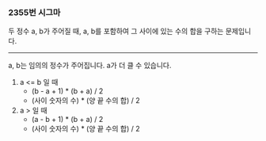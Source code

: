 ### 2355번 시그마

두 정수 a, b가 주어질 때, a, b를 포함하여 그 사이에 있는 수의 합을 구하는 문제입니다.

---

a, b는 임의의 정수가 주어집니다. a가 더 클 수 있습니다.

1. a <= b 일 때
    - (b - a + 1) * (b + a) / 2
    - (사이 숫자의 수) * (양 끝 수의 합) / 2
2. a > 일 때
    - (a - b + 1) * (b + a) / 2
    - (사이 숫자의 수) * (양 끝 수의 합) / 2
